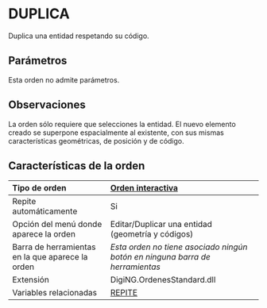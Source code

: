 # DUPLICA

Duplica una entidad respetando su código.

## Parámetros

Esta orden no admite parámetros.

## Observaciones

La orden sólo requiere que selecciones la entidad. El nuevo elemento creado se superpone espacialmente al existente, con sus mismas características geométricas, de posición y de código.

## Características de la orden

| Tipo de orden | [Orden interactiva]() |
| :--- | :--- |
| Repite automáticamente | Si |
| Opción del menú donde aparece la orden | Editar/Duplicar una entidad \(geometría y códigos\) |
| Barra de herramientas en la que aparece la orden | _Esta orden no tiene asociado ningún botón en ninguna barra de herramientas_ |
| Extensión | DigiNG.OrdenesStandard.dll |
| Variables relacionadas | [REPITE](REPITE.html) |

